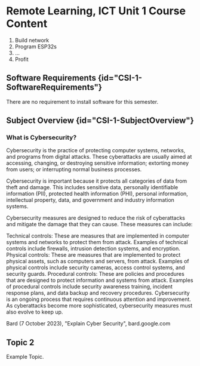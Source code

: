# Remote Learning, ICT Unit 1 Course Content

1. Build network
2. Program ESP32s
3. ...
4. Profit

## Software Requirements {id="CSI-1-SoftwareRequirements"}

There are no requirement to install software for this semester.

## Subject Overview {id="CSI-1-SubjectOverview"}

### What is Cybersecurity?

Cybersecurity is the practice of protecting computer systems, networks, and programs from digital attacks. These cyberattacks are usually aimed at accessing, changing, or destroying sensitive information; extorting money from users; or interrupting normal business processes.

Cybersecurity is important because it protects all categories of data from theft and damage. This includes sensitive data, personally identifiable information (PII), protected health information (PHI), personal information, intellectual property, data, and government and industry information systems.

Cybersecurity measures are designed to reduce the risk of cyberattacks and mitigate the damage that they can cause. These measures can include:

Technical controls: These are measures that are implemented in computer systems and networks to protect them from attack. Examples of technical controls include firewalls, intrusion detection systems, and encryption.
Physical controls: These are measures that are implemented to protect physical assets, such as computers and servers, from attack. Examples of physical controls include security cameras, access control systems, and security guards.
Procedural controls: These are policies and procedures that are designed to protect information and systems from attack. Examples of procedural controls include security awareness training, incident response plans, and data backup and recovery procedures.
Cybersecurity is an ongoing process that requires continuous attention and improvement. As cyberattacks become more sophisticated, cybersecurity measures must also evolve to keep up.

Bard (7 October 2023), "Explain Cyber Security", bard.google.com

## Topic 2

Example Topic.